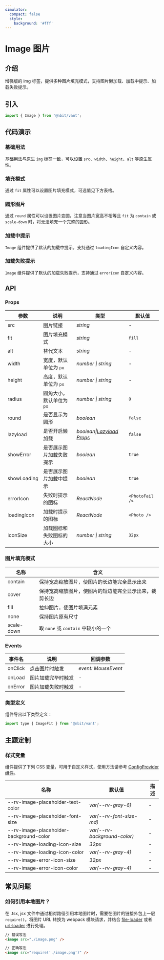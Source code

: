 ```yaml
---
simulator:
  compact: false
  style:
    background: '#fff'
---
```


# Image 图片

## 介绍

增强版的 img 标签，提供多种图片填充模式，支持图片懒加载、加载中提示、加载失败提示。

## 引入

```js
import { Image } from '@nbit/vant';
```

## 代码演示

### 基础用法

基础用法与原生 `img` 标签一致，可以设置 `src`、`width`、`height`、`alt` 等原生属性。

<code title="基础用法" src="./demo/base.tsx"></code>

### 填充模式

通过 `fit` 属性可以设置图片填充模式，可选值见下方表格。

<code title="填充模式" src="./demo/fit.tsx"></code>

### 圆形图片

通过 `round` 属性可以设置图片变圆，注意当图片宽高不相等且 `fit` 为 `contain` 或 `scale-down` 时，将无法填充一个完整的圆形。

<code title="圆形图片" src="./demo/round.tsx"></code>

### 加载中提示

`Image` 组件提供了默认的加载中提示，支持通过 `loadingIcon` 自定义内容。

<code title="加载中提示" src="./demo/loading.tsx"></code>

### 加载失败提示

`Image` 组件提供了默认的加载失败提示，支持通过 `errorIcon` 自定义内容。

<code title="加载失败提示" src="./demo/error.tsx"></code>

## API

### Props

| 参数 | 说明 | 类型 | 默认值 |
| --- | --- | --- | --- |
| src | 图片链接 | _string_ | - |
| fit | 图片填充模式 | _string_ | `fill` |
| alt | 替代文本 | _string_ | - |
| width | 宽度，默认单位为 `px` | _number \| string_ | - |
| height | 高度，默认单位为 `px` | _number \| string_ | - |
| radius | 圆角大小，默认单位为 `px` | _number \| string_ | `0` |
| round | 是否显示为圆形 | _boolean_ | `false` |
| lazyload | 是否开启懒加载 | _boolean\|[Lazyload Props](/components/lazyload)_ | `false` |
| showError | 是否展示图片加载失败提示 | _boolean_ | `true` |
| showLoading | 是否展示图片加载中提示 | _boolean_ | `true` |
| errorIcon | 失败时提示的图标 | _ReactNode_ | `<PhotoFail />` |
| loadingIcon | 加载时提示的图标 | _ReactNode_ | `<Photo />` |
| iconSize | 加载图标和失败图标的大小 | _number \| string_ | `32px` |

### 图片填充模式

| 名称       | 含义                                                   |
| ---------- | ------------------------------------------------------ |
| contain    | 保持宽高缩放图片，使图片的长边能完全显示出来           |
| cover      | 保持宽高缩放图片，使图片的短边能完全显示出来，裁剪长边 |
| fill       | 拉伸图片，使图片填满元素                               |
| none       | 保持图片原有尺寸                                       |
| scale-down | 取 `none` 或 `contain` 中较小的一个                    |

### Events

| 事件名  | 说明               | 回调参数            |
| ------- | ------------------ | ------------------- |
| onClick | 点击图片时触发     | _event: MouseEvent_ |
| onLoad  | 图片加载完毕时触发 | -                   |
| onError | 图片加载失败时触发 | -                   |

### 类型定义

组件导出以下类型定义：

```js
import type { ImageFit } from '@nbit/vant';
```

## 主题定制

### 样式变量

组件提供了下列 CSS 变量，可用于自定义样式，使用方法请参考 [ConfigProvider 组件](/components/config-provider)。

| 名称 | 默认值 | 描述 |
| --- | --- | --- |
| --rv-image-placeholder-text-color | _var(--rv-gray-6)_ | - |
| --rv-image-placeholder-font-size | _var(--rv-font-size-md)_ | - |
| --rv-image-placeholder-background-color | _var(--rv-background-color)_ | - |
| --rv-image-loading-icon-size | _32px_ | - |
| --rv-image-loading-icon-color | _var(--rv-gray-4)_ | - |
| --rv-image-error-icon-size | _32px_ | - |
| --rv-image-error-icon-color | _var(--rv-gray-4)_ | - |

## 常见问题

### 如何引用本地图片？

在 .tsx, jsx 文件中通过相对路径引用本地图片时，需要在图片的链接外包上一层 `require()`，将图片 URL 转换为 webpack 模块请求，并结合 [file-loader](https://github.com/webpack-contrib/file-loader) 或者 [url-loader](https://github.com/webpack-contrib/url-loader) 进行处理。

```html
// 错误写法
<image src="./image.png" />

// 正确写法
<image src="require('./image.png')" />
```

